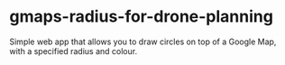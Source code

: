 # gmaps-radius-for-drone-planning
Simple web app that allows you to draw circles on top of a Google Map, with a specified radius and colour.
